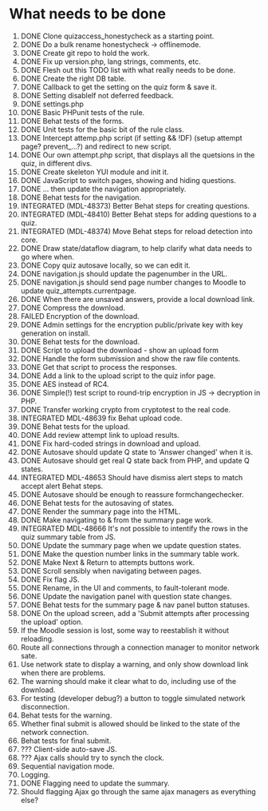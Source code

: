# What needs to be done

1.  DONE Clone quizaccess_honestycheck as a starting point.
2.  DONE Do a bulk rename honestycheck -> offlinemode.
3.  DONE Create git repo to hold the work.
4.  DONE Fix up version.php, lang strings, comments, etc.
5.  DONE Flesh out this TODO list with what really needs to be done.
6.  DONE Create the right DB table.
7.  DONE Callback to get the setting on the quiz form & save it.
8.  DONE Setting disableIf not deferred feedback.
9.  DONE settings.php
10. DONE Basic PHPunit tests of the rule.
11. DONE Behat tests of the forms.
12. DONE Unit tests for the basic bit of the rule class.
13. DONE Intercept attemp.php script (if setting && !DF) (setup attempt page? prevent_...?) and redirect to new script.
14. DONE Our own attempt.php script, that displays all the quetsions in the quiz, in different divs.
15. DONE Create skeleton YUI module and init it.
16. DONE JavaScript to switch pages, showing and hiding questions.
17. DONE ... then update the navigation appropriately.
18. DONE Behat tests for the navigation.
19. INTEGRATED (MDL-48373) Better Behat steps for creating questions.
20. INTEGRATED (MDL-48410) Better Behat steps for adding questions to a quiz.
21. INTEGRATED (MDL-48374) Move Behat steps for reload detection into core.
22. DONE Draw state/dataflow diagram, to help clarify what data needs to go where when.
23. DONE Copy quiz autosave locally, so we can edit it.
24. DONE navigation.js should update the pagenumber in the URL.
25. DONE navigation.js should send page number changes to Moodle to update quiz_attempts.currentpage.
26. DONE When there are unsaved answers, provide a local download link.
27. DONE Compress the download.
28. FAILED Encryption of the download.
29. DONE Admin settings for the encryption public/private key with key generation on install.
30. DONE Behat tests for the download.
31. DONE Script to upload the download - show an upload form
32. DONE Handle the form submission and show the raw file contents.
33. DONE Get that script to process the responses.
34. DONE Add a link to the upload script to the quiz infor page.
35. DONE AES instead of RC4.
36. DONE Simple(!) test script to round-trip encryption in JS -> decryption in PHP.
37. DONE Transfer working crypto from cryptotest to the real code.
38. INTEGRATED MDL-48639 fix Behat upload code.
39. DONE Behat tests for the upload.
40. DONE Add review attempt link to upload results.
41. DONE Fix hard-coded strings in download and upload.
42. DONE Autosave should update Q state to 'Answer changed' when it is.
43. DONE Autosave should get real Q state back from PHP, and update Q states.
44. INTEGRATED MDL-48653 Should have dismiss alert steps to match accept alert Behat steps.
45. DONE Autosave should be enough to reassure formchangechecker.
46. DONE Behat tests for the autosaving of states.
47. DONE Render the summary page into the HTML.
48. DONE Make navigating to & from the summary page work.
49. INTEGRATED MDL-48666 It's not possible to intentify the rows in the quiz summary table from JS.
50. DONE Update the summary page when we update question states.
51. DONE Make the question number links in the summary table work.
52. DONE Make Next & Return to attempts buttons work.
53. DONE Scroll sensibly when navigating between pages.
54. DONE Fix flag JS.
55. DONE Rename, in the UI and comments, to fault-tolerant mode.
56. DONE Update the navigation panel with question state changes.
57. DONE Behat tests for the summary page & nav panel button statuses.
58. DONE On the upload screen, add a 'Submit attempts after processing the upload' option.
59. If the Moodle session is lost, some way to reestablish it without reloading.
60. Route all connections through a connection manager to monitor network sate.
61. Use network state to display a warning, and only show download link when there are problems.
62. The warning should make it clear what to do, including use of the download.
63. For testing (developer debug?) a button to toggle simulated network disconnection.
64. Behat tests for the warning.
65. Whether final submit is allowed should be linked to the state of the network connection.
66. Behat tests for final submit.
67. ??? Client-side auto-save JS.
68. ??? Ajax calls should try to synch the clock.
69. Sequential navigation mode.
70. Logging.
71. DONE Flagging need to update the summary.
72. Should flagging Ajax go through the same ajax managers as everything else?
